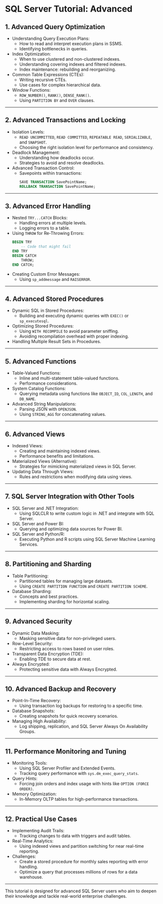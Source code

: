 
# SQL Server Tutorial: Advanced

## 1. Advanced Query Optimization
- Understanding Query Execution Plans:
  - How to read and interpret execution plans in SSMS.
  - Identifying bottlenecks in queries.
- Index Optimization:
  - When to use clustered and non-clustered indexes.
  - Understanding covering indexes and filtered indexes.
  - Index maintenance: rebuilding and reorganizing.
- Common Table Expressions (CTEs):
  - Writing recursive CTEs.
  - Use cases for complex hierarchical data.
- Window Functions:
  - `ROW_NUMBER()`, `RANK()`, `DENSE_RANK()`.
  - Using `PARTITION BY` and `OVER` clauses.

---

## 2. Advanced Transactions and Locking
- Isolation Levels:
  - `READ UNCOMMITTED`, `READ COMMITTED`, `REPEATABLE READ`, `SERIALIZABLE`, and `SNAPSHOT`.
  - Choosing the right isolation level for performance and consistency.
- Deadlock Management:
  - Understanding how deadlocks occur.
  - Strategies to avoid and resolve deadlocks.
- Advanced Transaction Control:
  - Savepoints within transactions:
    ```sql
    SAVE TRANSACTION SavePointName;
    ROLLBACK TRANSACTION SavePointName;
    ```

---

## 3. Advanced Error Handling
- Nested `TRY...CATCH` Blocks:
  - Handling errors at multiple levels.
  - Logging errors to a table.
- Using `THROW` for Re-Throwing Errors:
  ```sql
  BEGIN TRY
      -- Code that might fail
  END TRY
  BEGIN CATCH
      THROW;
  END CATCH;
  ```
- Creating Custom Error Messages:
  - Using `sp_addmessage` and `RAISERROR`.

---

## 4. Advanced Stored Procedures
- Dynamic SQL in Stored Procedures:
  - Building and executing dynamic queries with `EXEC()` or `sp_executesql`.
- Optimizing Stored Procedures:
  - Using `WITH RECOMPILE` to avoid parameter sniffing.
  - Avoiding recompilation overhead with proper indexing.
- Handling Multiple Result Sets in Procedures.

---

## 5. Advanced Functions
- Table-Valued Functions:
  - Inline and multi-statement table-valued functions.
  - Performance considerations.
- System Catalog Functions:
  - Querying metadata using functions like `OBJECT_ID`, `COL_LENGTH`, and `DB_NAME`.
- Advanced String Manipulations:
  - Parsing JSON with `OPENJSON`.
  - Using `STRING_AGG` for concatenating values.

---

## 6. Advanced Views
- Indexed Views:
  - Creating and maintaining indexed views.
  - Performance benefits and limitations.
- Materialized Views (Alternative):
  - Strategies for mimicking materialized views in SQL Server.
- Updating Data Through Views:
  - Rules and restrictions when modifying data using views.

---

## 7. SQL Server Integration with Other Tools
- SQL Server and .NET Integration:
  - Using SQLCLR to write custom logic in .NET and integrate with SQL Server.
- SQL Server and Power BI:
  - Querying and optimizing data sources for Power BI.
- SQL Server and Python/R:
  - Executing Python and R scripts using SQL Server Machine Learning Services.

---

## 8. Partitioning and Sharding
- Table Partitioning:
  - Partitioned tables for managing large datasets.
  - Using `CREATE PARTITION FUNCTION` and `CREATE PARTITION SCHEME`.
- Database Sharding:
  - Concepts and best practices.
  - Implementing sharding for horizontal scaling.

---

## 9. Advanced Security
- Dynamic Data Masking:
  - Masking sensitive data for non-privileged users.
- Row-Level Security:
  - Restricting access to rows based on user roles.
- Transparent Data Encryption (TDE):
  - Enabling TDE to secure data at rest.
- Always Encrypted:
  - Protecting sensitive data with Always Encrypted.

---

## 10. Advanced Backup and Recovery
- Point-In-Time Recovery:
  - Using transaction log backups for restoring to a specific time.
- Database Snapshots:
  - Creating snapshots for quick recovery scenarios.
- Managing High Availability:
  - Log shipping, replication, and SQL Server Always On Availability Groups.

---

## 11. Performance Monitoring and Tuning
- Monitoring Tools:
  - Using SQL Server Profiler and Extended Events.
  - Tracking query performance with `sys.dm_exec_query_stats`.
- Query Hints:
  - Forcing join orders and index usage with hints like `OPTION (FORCE ORDER)`.
- Memory Optimization:
  - In-Memory OLTP tables for high-performance transactions.

---

## 12. Practical Use Cases
- Implementing Audit Trails:
  - Tracking changes to data with triggers and audit tables.
- Real-Time Analytics:
  - Using indexed views and partition switching for near real-time reporting.
- Challenges:
  - Create a stored procedure for monthly sales reporting with error handling.
  - Optimize a query that processes millions of rows for a data warehouse.

---

This tutorial is designed for advanced SQL Server users who aim to deepen their knowledge and tackle real-world enterprise challenges.
